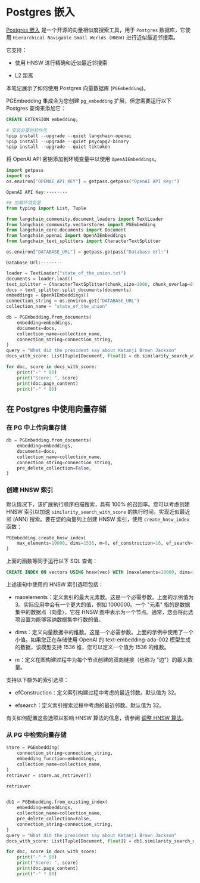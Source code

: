 # Postgres 嵌入

[Postgres 嵌入](https://github.com/neondatabase/pg_embedding) 是一个开源的向量相似度搜索工具，用于 `Postgres` 数据库，它使用 `Hierarchical Navigable Small Worlds (HNSW)` 进行近似最近邻搜索。

它支持：

- 使用 HNSW 进行精确和近似最近邻搜索

- L2 距离

本笔记展示了如何使用 Postgres 向量数据库 (`PGEmbedding`)。

PGEmbedding 集成会为您创建 `pg_embedding` 扩展，但您需要运行以下 Postgres 查询来添加它：

```sql
CREATE EXTENSION embedding;
```

```python
# 安装必要的软件包
%pip install --upgrade --quiet langchain-openai
%pip install --upgrade --quiet psycopg2-binary
%pip install --upgrade --quiet tiktoken
```

将 OpenAI API 密钥添加到环境变量中以使用 `OpenAIEmbeddings`。

```python
import getpass
import os
os.environ["OPENAI_API_KEY"] = getpass.getpass("OpenAI API Key:")
```

```output
OpenAI API Key:········
```

```python
## 加载环境变量
from typing import List, Tuple
```

```python
from langchain_community.document_loaders import TextLoader
from langchain_community.vectorstores import PGEmbedding
from langchain_core.documents import Document
from langchain_openai import OpenAIEmbeddings
from langchain_text_splitters import CharacterTextSplitter
```

```python
os.environ["DATABASE_URL"] = getpass.getpass("Database Url:")
```

```output
Database Url:········
```

```python
loader = TextLoader("state_of_the_union.txt")
documents = loader.load()
text_splitter = CharacterTextSplitter(chunk_size=1000, chunk_overlap=0)
docs = text_splitter.split_documents(documents)
embeddings = OpenAIEmbeddings()
connection_string = os.environ.get("DATABASE_URL")
collection_name = "state_of_the_union"
```

```python
db = PGEmbedding.from_documents(
    embedding=embeddings,
    documents=docs,
    collection_name=collection_name,
    connection_string=connection_string,
)
query = "What did the president say about Ketanji Brown Jackson"
docs_with_score: List[Tuple[Document, float]] = db.similarity_search_with_score(query)
```

```python
for doc, score in docs_with_score:
    print("-" * 80)
    print("Score: ", score)
    print(doc.page_content)
    print("-" * 80)
```

## 在 Postgres 中使用向量存储

### 在 PG 中上传向量存储

```python
db = PGEmbedding.from_documents(
    embedding=embeddings,
    documents=docs,
    collection_name=collection_name,
    connection_string=connection_string,
    pre_delete_collection=False,
)
```

### 创建 HNSW 索引

默认情况下，该扩展执行顺序扫描搜索，具有 100% 的召回率。您可以考虑创建 HNSW 索引以加速 `similarity_search_with_score` 的执行时间，实现近似最近邻 (ANN) 搜索。要在您的向量列上创建 HNSW 索引，使用 `create_hnsw_index` 函数：

```python
PGEmbedding.create_hnsw_index(
    max_elements=10000, dims=1536, m=8, ef_construction=16, ef_search=16
)
```

上面的函数等同于运行以下 SQL 查询：

```sql
CREATE INDEX ON vectors USING hnsw(vec) WITH (maxelements=10000, dims=1536, m=3, efconstruction=16, efsearch=16);
```

上述语句中使用的 HNSW 索引选项包括：

- maxelements：定义索引的最大元素数。这是一个必需参数。上面的示例值为 3。实际应用中会有一个更大的值，例如 1000000。一个 "元素" 指的是数据集中的数据点（向量），它在 HNSW 图中表示为一个节点。通常，您会将此选项设置为能够容纳数据集中行数的值。

- dims：定义向量数据中的维数。这是一个必需参数。上面的示例中使用了一个小值。如果您正在存储使用 OpenAI 的 text-embedding-ada-002 模型生成的数据，该模型支持 1536 维，您可以定义一个值为 1536 的维数。

- m：定义在图构建过程中为每个节点创建的双向链接（也称为 "边"）的最大数量。

支持以下额外的索引选项：

- efConstruction：定义索引构建过程中考虑的最近邻数。默认值为 32。

- efsearch：定义索引搜索过程中考虑的最近邻数。默认值为 32。

有关如何配置这些选项以影响 HNSW 算法的信息，请参阅 [调整 HNSW 算法](https://neon.tech/docs/extensions/pg_embedding#tuning-the-hnsw-algorithm)。

### 从 PG 中检索向量存储

```python
store = PGEmbedding(
    connection_string=connection_string,
    embedding_function=embeddings,
    collection_name=collection_name,
)
retriever = store.as_retriever()
```

```python
retriever
```

```VectorStoreRetriever(vectorstore=<langchain_community.vectorstores.pghnsw.HNSWVectoreStore object at 0x121d3c8b0>, search_type='similarity', search_kwargs={})
```

```python
db1 = PGEmbedding.from_existing_index(
    embedding=embeddings,
    collection_name=collection_name,
    pre_delete_collection=False,
    connection_string=connection_string,
)
query = "What did the president say about Ketanji Brown Jackson"
docs_with_score: List[Tuple[Document, float]] = db1.similarity_search_with_score(query)
```

```python
for doc, score in docs_with_score:
    print("-" * 80)
    print("Score: ", score)
    print(doc.page_content)
    print("-" * 80)
```

```